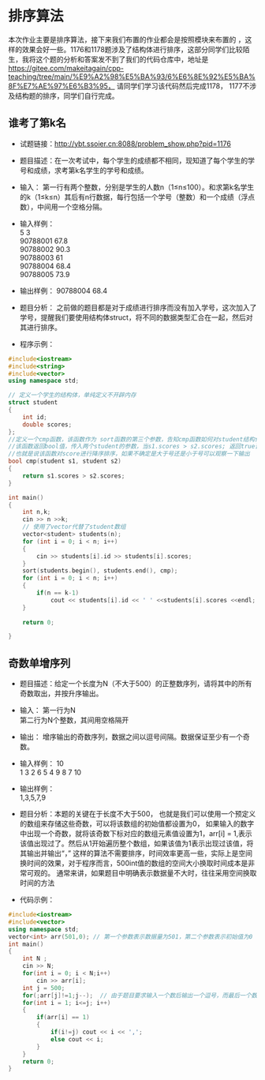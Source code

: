 # 排序算法
本次作业主要是排序算法，接下来我们布置的作业都会是按照模块来布置的 ，这样的效果会好一些。1176和1178题涉及了结构体进行排序，这部分同学们比较陌生，我将这个题的分析和答案发不到了我们的代码仓库中，地址是 https://gitee.com/makeitagain/cpp-teaching/tree/main/%E9%A2%98%E5%BA%93/6%E6%8E%92%E5%BA%8F%E7%AE%97%E6%B3%95， 请同学们学习该代码然后完成1178， 1177不涉及结构题的排序，同学们自行完成。
## 谁考了第k名
* 试题链接：http://ybt.ssoier.cn:8088/problem_show.php?pid=1176
* 题目描述：在一次考试中，每个学生的成绩都不相同，现知道了每个学生的学号和成绩，求考第k名学生的学号和成绩。
* 输入： 第一行有两个整数，分别是学生的人数n（1≤n≤100）。和求第k名学生的k（1≤k≤n）其后有n行数据，每行包括一个学号（整数）和一个成绩（浮点数），中间用一个空格分隔。
* 输入样例：  
5 3    
90788001 67.8  
90788002 90.3  
90788003 61  
90788004 68.4  
90788005 73.9  
* 输出样例： 
90788004 68.4  

* 题目分析： 之前做的题目都是对于成绩进行排序而没有加入学号，这次加入了学号，提醒我们要使用结构体struct，将不同的数据类型汇合在一起，然后对其进行排序。    
* 程序示例：  
```cpp
#include<iostream>
#include<string>
#include<vector>
using namespace std;

// 定义一个学生的结构体，单纯定义不开辟内存
struct student
{
    int id;
    double scores;
};
//定义一个cmp函数，该函数作为 sort函数的第三个参数，告知cmp函数如何对student结构体数据进行排序
//该函数返回bool值，传入两个student的参数，当s1.scores > s2.scores; 返回true否则返回false
//也就是说该函数对score进行降序排序，如果不确定是大于号还是小于号可以观察一下输出
bool cmp(student s1, student s2)
{
    return s1.scores > s2.scores;   
}

int main()
{
    int n,k;
    cin >> n >>k;
    // 使用了vector代替了student数组
    vector<student> students(n);
    for (int i = 0; i < n; i++)
    {
        cin >> students[i].id >> students[i].scores;
    }
    sort(students.begin(), students.end(), cmp);
    for (int i = 0; i < n; i++)
    {
        if(n == k-1)
            cout << students[i].id << ' ' <<students[i].scores <<endl; 
    }
    
    return 0;

}

```

## 奇数单增序列
* 题目描述：给定一个长度为N（不大于500）的正整数序列，请将其中的所有奇数取出，并按升序输出。
* 输入： 
第一行为N   
第二行为N个整数，其间用空格隔开  
* 输出： 增序输出的奇数序列，数据之间以逗号间隔。数据保证至少有一个奇数。  
* 输入样例： 
10   
1 3 2 6 5 4 9 8 7 10   
* 输出样例：   
1,3,5,7,9   

* 题目分析：本题的关键在于长度不大于500， 也就是我们可以使用一个预定义的数组来存储这些奇数，可以将该数组的初始值都设置为0， 如果输入的数字中出现一个奇数，就将该奇数下标对应的数组元素值设置为1，arr[i] = 1,表示该值出现过了。然后从1开始遍历整个数组，如果该值为1表示出现过该值，将其输出并输出“，”  这样的算法不需要排序，时间效率更高一些，实际上是空间换时间的效果，对于程序而言，500int值的数组的空间大小换取时间成本是非常可观的。 通常来讲，如果题目中明确表示数据量不大时，往往采用空间换取时间的方法
* 代码示例：
```cpp
#include<iostream>
#include<vector>
using namespace std;
vector<int> arr(501,0); // 第一个参数表示数据量为501，第二个参数表示初始值为0 
int main()
{
    int N ;
    cin >> N;
    for(int i = 0; i < N;i++)
        cin >> arr[i];
    int j = 500;  
    for(;arr[j]!=1;j--);  // 由于题目要求输入一个数后输出一个逗号，而最后一个数字不需要输出逗号，所以需要一个变量记录最后一个奇数的位置下标是多少，用一个j来计数
    for(int i = 1; i<=j; i++)
    {
        if(arr[i] == 1)
        {
            if(i!=j) cout << i << ',';
            else cout << i;
        }
    }
    return 0;
}
```